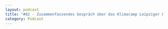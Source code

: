 ```yaml
---
layout: podcast
title: "#82 - Zusammenfassendes Gespräch über das Klimacamp Leipziger Land 2022."
category: Podcast
---
```


<p><script class="podigee-podcast-player" src="https://cdn.podigee.com/podcast-player/javascripts/podigee-podcast-player.js" data-configuration="https://interviews-4-future.podigee.io/82-i4f/embed?context=external"></script></p>
